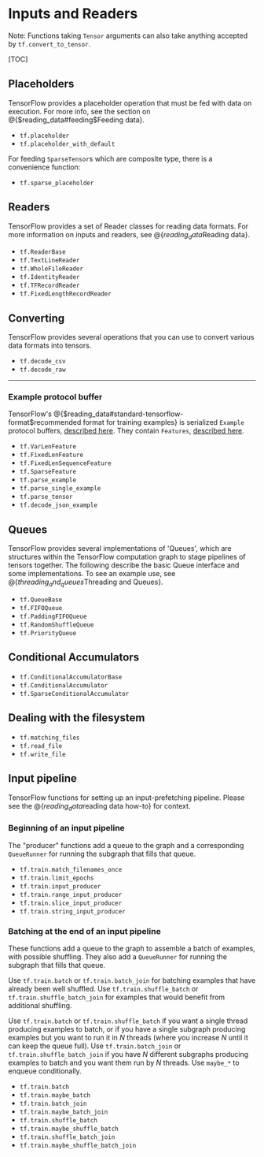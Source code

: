 # Inputs and Readers

Note: Functions taking `Tensor` arguments can also take anything accepted by
`tf.convert_to_tensor`.

[TOC]

## Placeholders

TensorFlow provides a placeholder operation that must be fed with data
on execution.  For more info, see the section on @{$reading_data#feeding$Feeding data}.

*   `tf.placeholder`
*   `tf.placeholder_with_default`

For feeding `SparseTensor`s which are composite type,
there is a convenience function:

*   `tf.sparse_placeholder`

## Readers

TensorFlow provides a set of Reader classes for reading data formats.
For more information on inputs and readers, see @{$reading_data$Reading data}.

*   `tf.ReaderBase`
*   `tf.TextLineReader`
*   `tf.WholeFileReader`
*   `tf.IdentityReader`
*   `tf.TFRecordReader`
*   `tf.FixedLengthRecordReader`

## Converting

TensorFlow provides several operations that you can use to convert various data
formats into tensors.

*   `tf.decode_csv`
*   `tf.decode_raw`

- - -

### Example protocol buffer

TensorFlow's @{$reading_data#standard-tensorflow-format$recommended format for training examples}
is serialized `Example` protocol buffers, [described
here](https://www.tensorflow.org/code/tensorflow/core/example/example.proto).
They contain `Features`, [described
here](https://www.tensorflow.org/code/tensorflow/core/example/feature.proto).

*   `tf.VarLenFeature`
*   `tf.FixedLenFeature`
*   `tf.FixedLenSequenceFeature`
*   `tf.SparseFeature`
*   `tf.parse_example`
*   `tf.parse_single_example`
*   `tf.parse_tensor`
*   `tf.decode_json_example`

## Queues

TensorFlow provides several implementations of 'Queues', which are
structures within the TensorFlow computation graph to stage pipelines
of tensors together. The following describe the basic Queue interface
and some implementations.  To see an example use, see @{$threading_and_queues$Threading and Queues}.

*   `tf.QueueBase`
*   `tf.FIFOQueue`
*   `tf.PaddingFIFOQueue`
*   `tf.RandomShuffleQueue`
*   `tf.PriorityQueue`

## Conditional Accumulators

*   `tf.ConditionalAccumulatorBase`
*   `tf.ConditionalAccumulator`
*   `tf.SparseConditionalAccumulator`

## Dealing with the filesystem

*   `tf.matching_files`
*   `tf.read_file`
*   `tf.write_file`

## Input pipeline

TensorFlow functions for setting up an input-prefetching pipeline.
Please see the @{$reading_data$reading data how-to}
for context.

### Beginning of an input pipeline

The "producer" functions add a queue to the graph and a corresponding
`QueueRunner` for running the subgraph that fills that queue.

*   `tf.train.match_filenames_once`
*   `tf.train.limit_epochs`
*   `tf.train.input_producer`
*   `tf.train.range_input_producer`
*   `tf.train.slice_input_producer`
*   `tf.train.string_input_producer`

### Batching at the end of an input pipeline

These functions add a queue to the graph to assemble a batch of
examples, with possible shuffling.  They also add a `QueueRunner` for
running the subgraph that fills that queue.

Use `tf.train.batch` or `tf.train.batch_join` for batching
examples that have already been well shuffled.  Use
`tf.train.shuffle_batch` or
`tf.train.shuffle_batch_join` for examples that would
benefit from additional shuffling.

Use `tf.train.batch` or `tf.train.shuffle_batch` if you want a
single thread producing examples to batch, or if you have a
single subgraph producing examples but you want to run it in *N* threads
(where you increase *N* until it can keep the queue full).  Use
`tf.train.batch_join` or `tf.train.shuffle_batch_join`
if you have *N* different subgraphs producing examples to batch and you
want them run by *N* threads. Use `maybe_*` to enqueue conditionally.

*   `tf.train.batch`
*   `tf.train.maybe_batch`
*   `tf.train.batch_join`
*   `tf.train.maybe_batch_join`
*   `tf.train.shuffle_batch`
*   `tf.train.maybe_shuffle_batch`
*   `tf.train.shuffle_batch_join`
*   `tf.train.maybe_shuffle_batch_join`
